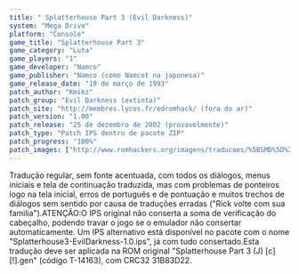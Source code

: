 ```yaml
---
title: " Splatterhouse Part 3 (Evil Darkness)"
system: "Mega Drive"
platform: "Console"
game_title: "Splatterhouse Part 3"
game_category: "Luta"
game_players: "1"
game_developer: "Namco"
game_publisher: "Namco (como Namcot na japonesa)"
game_release_date: "19 de março de 1993"
patch_author: "Kmikz"
patch_group: "Evil Darkness (extinta)"
patch_site: "http://membres.lycos.fr/edromhack/ (fora do ar)"
patch_version: "1.00"
patch_release: "25 de dezembro de 2002 (provavelmente)"
patch_type: "Patch IPS dentro de pacote ZIP"
patch_progress: "100%"
patch_images: ["http://www.romhackers.org/imagens/traducoes/%5BSMD%5D%20Splatterhouse%20Part%203%20-%20Evil%20Darkness%20-%201.png","http://www.romhackers.org/imagens/traducoes/%5BSMD%5D%20Splatterhouse%20Part%203%20-%20Evil%20Darkness%20-%202.png","http://www.romhackers.org/imagens/traducoes/%5BSMD%5D%20Splatterhouse%20Part%203%20-%20Evil%20Darkness%20-%203.png"]
---
```

Tradução regular, sem fonte acentuada, com todos os diálogos, menus iniciais e tela de continuação traduzida, mas com problemas de ponteiros logo na tela inicial, erros de português e de pontuação e muitos trechos de diálogos sem sentido por causa de traduções erradas ("Rick volte com sua familia").ATENÇÃO:O IPS original não conserta a soma de verificação do cabeçalho, podendo travar o jogo se o emulador não consertar automaticamente. Um IPS alternativo está disponível no pacote com o nome "Splatterhouse3-EvilDarkness-1.0.ips", já com tudo consertado.Esta tradução deve ser aplicada na ROM original "Splatterhouse Part 3 (J) [c][!].gen" (código T-14163), com CRC32 31B83D22.